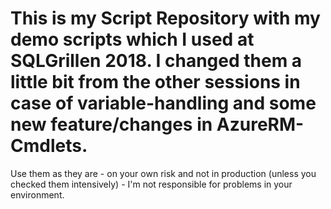 # This is my Script Repository with my demo scripts which I used at SQLGrillen 2018. I changed them a little bit from the other sessions in case of variable-handling and some new feature/changes in AzureRM-Cmdlets.

Use them as they are - on your own risk and not in production (unless you checked them intensively) - I'm not responsible for problems in your environment.